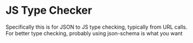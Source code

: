 JS Type Checker
===============

Specifically this is for JSON to JS type checking, typically from URL calls.
For better type checking, probably using json-schema is what you want


